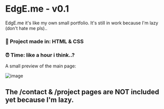 # EdgE.me - v0.1
EdgE.me it's like my own small portfolio. It's still in work because I'm lazy (don't hate me pls)..

### 📝 Project made in: HTML & CSS

### ⏰ Time: like a hour i think..?

A small preview of the main page: 

![image](https://github.com/user-attachments/assets/026416b8-cd8a-42f2-9e9a-3ada4c753885)

## The /contact & /project pages are NOT included yet because I'm lazy.
